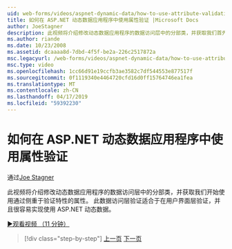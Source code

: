 ```yaml
---
uid: web-forms/videos/aspnet-dynamic-data/how-to-use-attribute-validation-in-aspnet-dynamic-data-applications
title: 如何在 ASP.NET 动态数据应用程序中使用属性验证 |Microsoft Docs
author: JoeStagner
description: 此视频将介绍修改动态数据应用程序的数据访问层中的分部类，并获取我们首先使用特性聚焦 o...
ms.author: riande
ms.date: 10/23/2008
ms.assetid: dcaaaa8d-7dbd-4f5f-be2a-226c2517872a
msc.legacyurl: /web-forms/videos/aspnet-dynamic-data/how-to-use-attribute-validation-in-aspnet-dynamic-data-applications
msc.type: video
ms.openlocfilehash: 1cc66d91e19ccfb3ae3582c7df544553e877517f
ms.sourcegitcommit: 0f1119340e4464720cfd16d0ff15764746ea1fea
ms.translationtype: MT
ms.contentlocale: zh-CN
ms.lasthandoff: 04/17/2019
ms.locfileid: "59392230"
---
```

# <a name="how-to-use-attribute-validation-in-aspnet-dynamic-data-applications"></a>如何在 ASP.NET 动态数据应用程序中使用属性验证

通过[Joe Stagner](https://github.com/JoeStagner)

此视频将介绍修改动态数据应用程序的数据访问层中的分部类，并获取我们开始使用通过侧重于验证特性的属性。 此数据访问层验证适合于在用户界面层验证，并且很容易实现使用 ASP.NET 动态数据。

[&#9654;观看视频 （11 分钟）](https://channel9.msdn.com/Blogs/ASP-NET-Site-Videos/how-to-use-attribute-validation-in-aspnet-dynamic-data-applications)

> [!div class="step-by-step"]
> [上一页](how-to-enable-table-specific-routing-in-dynamic-data-applications.md)
> [下一页](how-to-implement-custom-field-validation-with-imperative-logic-in-vb-or-c.md)
